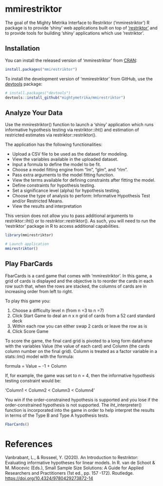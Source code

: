 
<!-- README.md is generated from README.Rmd. Please edit that file -->

# mmirestriktor

<!-- badges: start -->
<!-- badges: end -->

The goal of the Mighty Metrika Interface to Restriktor (‘mmirestriktor’)
R package is to provide ‘shiny’ web applications built on top of
[‘restriktor’](https://restriktor.org/) and to provide tools for
building ‘shiny’ applications which use ‘restriktor’.

## Installation

You can install the released version of ‘mmirestriktor’ from
[CRAN](https://CRAN.R-project.org):

``` r
install.packages("mmirestriktor")
```

To install the development version of ‘mmirestriktor’ from GitHub, use
the [devtools](https://devtools.r-lib.org/) package:

``` r
# install.packages("devtools")
devtools::install_github("mightymetrika/mmirestriktor")
```

## Analyze Your Data

Use the mmirestriktor() function to launch a ‘shiny’ application which
runs informative hypothesis testing via restriktor::iht() and estimation
of restricted estimates via restriktor::restriktor().

The application has the following functionalities:

- Upload a CSV file to be used as the dataset for modeling.
- View the variables available in the uploaded dataset.
- Input a formula to define the model to be fit.
- Choose a model fitting engine from “lm”, “glm”, and “rlm”.
- Pass extra arguments to the model fitting function.
- View the terms available for defining constraints after fitting the
  model.
- Define constraints for hypothesis testing.
- Set a significance level (alpha) for hypothesis testing.
- Choose the type of analysis to perform: Informative Hypothesis Test
  and/or Restricted Means.
- View the results and interpretation

This version does not allow you to pass additional arguments to
restriktor::iht() or to restriktor::restriktor(). As such, you will need
to run the ‘restriktor’ package in R to access additional capabilities.

``` r
library(mmirestriktor)

# Launch application
mmirestriktor()
```

## Play FbarCards

FbarCards is a card game that comes with ‘mmirestriktor’. In this game,
a grid of cards is displayed and the objective is to reorder the cards
in each row such that, when the rows are stacked, the columns of cards
are in increasing order from left to right.

To play this game you:

1)  Choose a difficulty level n (from n =3 to n =7)
2)  Click Start Game to deal an n x n grid of cards from a 52 card
    standard deck
3)  Within each row you can either swap 2 cards or leave the row as is
4)  Click Score Game

To score the game, the final card grid is pivoted to a long form
dataframe with the variables Value (the value of each card) and Column
(the cards column number on the final grid). Column is treated as a
factor variable in a stats::lm() model with the formula:

formula = Value ~ -1 + Column

If, for example, the game was set to n = 4, then the informative
hypothesis testing constraint would be:

‘Column1 \< Column2 \< Column3 \< Column4’

You win if the order-constrained hypothesis is supported and you lose if
the order-constrained hypothesis is not supported. The iht_interpreter()
function is incorporated into the game in order to help interpret the
results in terms of the Type B and Type A hypothesis tests.

``` r
FbarCards()
```

# References

Vanbrabant, L., & Rosseel, Y. (2020). An Introduction to Restriktor:
Evaluating informative hypotheses for linear models. In R. van de Schoot
& M. Miocevic (Eds.), Small Sample Size Solutions: A Guide for Applied
Researchers and Practitioners (1st ed., pp. 157 -172). Routledge.
<https://doi.org/10.4324/9780429273872-14>
